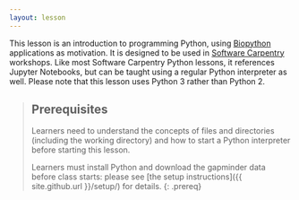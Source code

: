 ```yaml
---
layout: lesson
---
```

This lesson is an introduction to programming Python, using [Biopython](http://biopython.org/wiki/Biopython) applications as motivation.
It is designed to be used in [Software Carpentry](https://software-carpentry.org) workshops. Like most Software Carpentry
Python lessons, it references Jupyter Notebooks, but can be taught using a regular Python interpreter as well.
Please note that this lesson uses Python 3 rather than Python 2.

> ## Prerequisites
> Learners need to understand the concepts of files and directories
> (including the working directory)
> and how to start a Python interpreter
> before starting this lesson.
>
> Learners must install Python and download the gapminder data before class starts:
> please see [the setup instructions]({{ site.github.url }}/setup/) for details.
{: .prereq}
